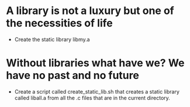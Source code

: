 # A library is not a luxury but one of the necessities of life
* Create the static library libmy.a
	
# Without libraries what have we? We have no past and no future
* Create a script called create_static_lib.sh that creates a static library called liball.a from all the .c files that are in the current directory.

